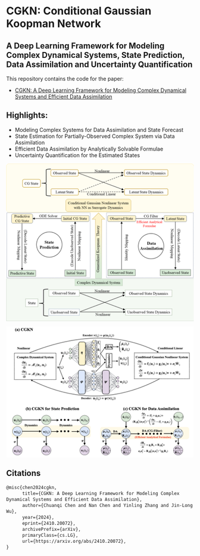 # CGKN: Conditional Gaussian Koopman Network

## A Deep Learning Framework for Modeling Complex Dynamical Systems, State Prediction, Data Assimilation and Uncertainty Quantification

This repository contains the code for the paper:
- [CGKN: A Deep Learning Framework for Modeling Complex Dynamical Systems and Efficient Data Assimilation
](https://arxiv.org/abs/2410.20072)

## Highlights:
- Modeling Complex Systems for Data Assimilation and State Forecast
- State Estimation for Partially-Observed Complex System via Data Assimilation
- Efficient Data Assimilation by Analytically Solvable Formulae
- Uncertainty Quantification for the Estimated States

<p align="center">
<img align="middle" src="./assets/CGKN(SchematicDiagram1).png" alt="SchematicDiagram" width="1000"  />
</p>

<p align="center">
<img align="middle" src="./assets/CGKN(SchematicDiagram2).png" alt="SchematicDiagram" width="1000"  />
</p>


## Citations
```
@misc{chen2024cgkn,
      title={CGKN: A Deep Learning Framework for Modeling Complex Dynamical Systems and Efficient Data Assimilation}, 
      author={Chuanqi Chen and Nan Chen and Yinling Zhang and Jin-Long Wu},
      year={2024},
      eprint={2410.20072},
      archivePrefix={arXiv},
      primaryClass={cs.LG},
      url={https://arxiv.org/abs/2410.20072}, 
}
```

